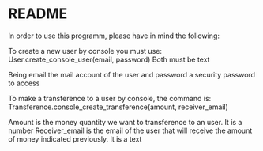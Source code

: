 # README

In order to use this programm, please have in mind the following:

To create a new user by console you must use:
  User.create_console_user(email, password)
  Both must be text

  Being email the mail account of the user and password a security password to access

To make a transference to a user by console, the command is:
  Transference.console_create_transference(amount, receiver_email)

  Amount is the money quantity we want to transference to an user. It is a number
  Receiver_email is the email of the user that will receive the amount of money indicated previously. It is a text

